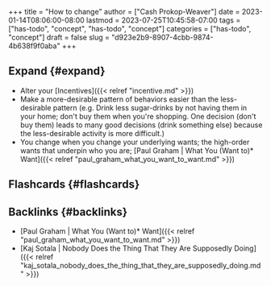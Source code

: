 +++
title = "How to change"
author = ["Cash Prokop-Weaver"]
date = 2023-01-14T08:06:00-08:00
lastmod = 2023-07-25T10:45:58-07:00
tags = ["has-todo", "concept", "has-todo", "concept"]
categories = ["has-todo", "concept"]
draft = false
slug = "d923e2b9-8907-4cbb-9874-4b638f9f0aba"
+++

## Expand {#expand}

-   Alter your [Incentives]({{< relref "incentive.md" >}})
-   Make a more-desirable pattern of behaviors easier than the less-desirable pattern (e.g. Drink less sugar-drinks by not having them in your home; don't buy them when you're shopping. One decision (don't buy them) leads to many good decisions (drink something else) because the less-desirable activity is more difficult.)
-   You change when you change your underlying wants; the high-order wants that underpin who you are; [Paul Graham | What You (Want to)\* Want]({{< relref "paul_graham_what_you_want_to_want.md" >}})


## Flashcards {#flashcards}


## Backlinks {#backlinks}

-   [Paul Graham | What You (Want to)\* Want]({{< relref "paul_graham_what_you_want_to_want.md" >}})
-   [Kaj Sotala | Nobody Does the Thing That They Are Supposedly Doing]({{< relref "kaj_sotala_nobody_does_the_thing_that_they_are_supposedly_doing.md" >}})
